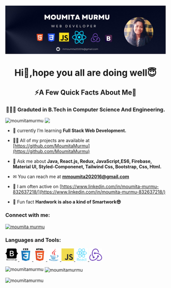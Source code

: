 ![logo](https://github.com/MoumitaMurmu/MoumitaMurmu/blob/main/github%20banner.jpg)
<h1 align="center">Hi👋,hope you all are doing well😇</h1>
<h2  align="center">⚡️A Few Quick Facts About Me🧐</h2>
<h3 align="center">👩🏻‍🎓 Graduted in B.Tech in Computer Science And Engineering.</h3>


<img align="right" width="380" src="https://user-images.githubusercontent.com/69195751/217329592-3cb74864-505f-4643-8ff3-bd7295694591.gif">

<p align="left"> <img src="https://komarev.com/ghpvc/?username=moumitamurmu&label=Profile%20views&color=0e75b6&style=flat" alt="moumitamurmu" /> </p>

- 🌱 currently I’m learning **Full Stack Web Development.**


- 👨‍💻 All of my projects are available at [https://github.com/MoumitaMurmu](https://github.com/MoumitaMurmu)
- 💬 Ask me about **Java, React.js, Redux, JavaScript,ES6, Firebase, Material UI, Styled-Componenet, Tailwind Css, Bootstrap, Css, Html.**
- ✉ You can reach me at **mmoumita202016@gmail.com**
- 📝 I am often active on [https://www.linkedin.com/in/moumita-murmu-832637218/](https://www.linkedin.com/in/moumita-murmu-832637218/)







- 🎉 Fun fact **Hardwork is also a kind of Smartwork😎**

<h3 align="left">Connect with me:</h3>
<p align="left">
<a href="https://linkedin.com/in/moumita murmu" target="blank"><img align="center" src="https://raw.githubusercontent.com/rahuldkjain/github-profile-readme-generator/master/src/images/icons/Social/linked-in-alt.svg" alt="moumita murmu" height="30" width="40" /></a>
</p>

<h3 align="left">Languages and Tools:</h3>
<p align="left"> <a href="https://getbootstrap.com" target="_blank" rel="noreferrer"> <img src="https://raw.githubusercontent.com/devicons/devicon/master/icons/bootstrap/bootstrap-plain-wordmark.svg" alt="bootstrap" width="40" height="40"/> </a> <a href="https://www.w3schools.com/css/" target="_blank" rel="noreferrer"> <img src="https://raw.githubusercontent.com/devicons/devicon/master/icons/css3/css3-original-wordmark.svg" alt="css3" width="40" height="40"/> </a> <a href="https://www.w3.org/html/" target="_blank" rel="noreferrer"> <img src="https://raw.githubusercontent.com/devicons/devicon/master/icons/html5/html5-original-wordmark.svg" alt="html5" width="40" height="40"/> </a> <a href="https://www.java.com" target="_blank" rel="noreferrer"> <img src="https://raw.githubusercontent.com/devicons/devicon/master/icons/java/java-original.svg" alt="java" width="40" height="40"/> </a> <a href="https://developer.mozilla.org/en-US/docs/Web/JavaScript" target="_blank" rel="noreferrer"> <img src="https://raw.githubusercontent.com/devicons/devicon/master/icons/javascript/javascript-original.svg" alt="javascript" width="40" height="40"/> </a> <a href="https://reactjs.org/" target="_blank" rel="noreferrer"> <img src="https://raw.githubusercontent.com/devicons/devicon/master/icons/react/react-original-wordmark.svg" alt="react" width="40" height="40"/> </a> <a href="https://redux.js.org" target="_blank" rel="noreferrer"> <img src="https://raw.githubusercontent.com/devicons/devicon/master/icons/redux/redux-original.svg" alt="redux" width="40" height="40"/> </a> </p>

<p><img align="left" src="https://github-readme-stats.vercel.app/api/top-langs?username=moumitamurmu&show_icons=true&locale=en&layout=compact" alt="moumitamurmu" /></p>

<p>&nbsp;<img align="center" src="https://github-readme-stats.vercel.app/api?username=moumitamurmu&show_icons=true&locale=en" alt="moumitamurmu" /></p>

<p><img align="center" src="https://github-readme-streak-stats.herokuapp.com/?user=moumitamurmu&" alt="moumitamurmu" /></p>








